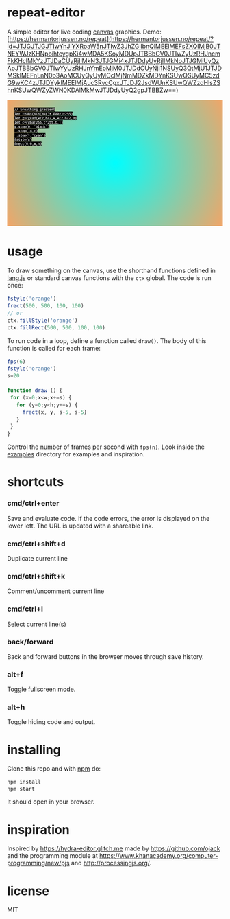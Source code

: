 # repeat-editor

A simple editor for live coding [canvas](https://developer.mozilla.org/en-US/docs/Web/API/CanvasRenderingContext2D) graphics. Demo: [https://hermantorjussen.no/repeat](https://hermantorjussen.no/repeat/?id=JTJGJTJGJTIwYnJlYXRoaW5nJTIwZ3JhZGllbnQlMEElMEFsZXQlMjB0JTNEYWJzKHNpbihtcygpKi4wMDA5KSoyMDUpJTBBbGV0JTIwZyUzRHJncmFkKHclMkYzJTJDaCUyRjIlMkN3JTJGMi4xJTJDdyUyRjIlMkNoJTJGMiUyQzApJTBBbGV0JTIwYyUzRHJnYmEoMjM0JTJDdCUyNjI1NSUyQ3QtMjU1JTJDMSklMEFnLnN0b3AoMCUyQyUyMCclMjNmMDZkMDYnKSUwQSUyMC5zdG9wKC4zJTJDYyklMEElMjAuc3RvcCgxJTJDJ2JsdWUnKSUwQWZzdHlsZShnKSUwQWZyZWN0KDAlMkMwJTJDdyUyQ2gpJTBBZw==)

![repeat: editor for live coding](examples/screen.png)


# usage

To draw something on the canvas, use the shorthand functions defined in
[lang.js](./scripts/lang.js) or standard canvas functions with the `ctx` global. The code is run once:

 ```js
fstyle('orange')
frect(500, 500, 100, 100)
 // or
ctx.fillStyle('orange')
ctx.fillRect(500, 500, 100, 100)
 ```

To run code in a loop, define a function called `draw()`. The body of this function is called for each frame:

```js
fps(6)
fstyle('orange')
s=20

function draw () {
 for (x=0;x<w;x+=s) {
   for (y=0;y<h;y+=s) {
     frect(x, y, s-5, s-5)
   }
 }
}
```

Control the number of frames per second with `fps(n)`. Look inside the [examples](examples) directory for examples and inspiration.

# shortcuts

### cmd/ctrl+enter
Save and evaluate code. If the code errors, the error is displayed on the lower left. The URL is updated with a shareable link.

### cmd/ctrl+shift+d
Duplicate current line

### cmd/ctrl+shift+k
Comment/uncomment current line

### cmd/ctrl+l
Select current line(s)

### back/forward
Back and forward buttons in the browser moves through save history.

### alt+f
Toggle fullscreen mode.

### alt+h
Toggle hiding code and output.

# installing

Clone this repo and with [npm](https://npmjs.com/) do:

```
npm install
npm start
```

It should open in your browser.


# inspiration

Inspired by https://hydra-editor.glitch.me made by https://github.com/ojack
and the programming module at https://www.khanacademy.org/computer-programming/new/pjs
and http://processingjs.org/.

# license

MIT

[1]: https://developer.mozilla.org/en-US/docs/Web/API/CanvasRenderingContext2D
